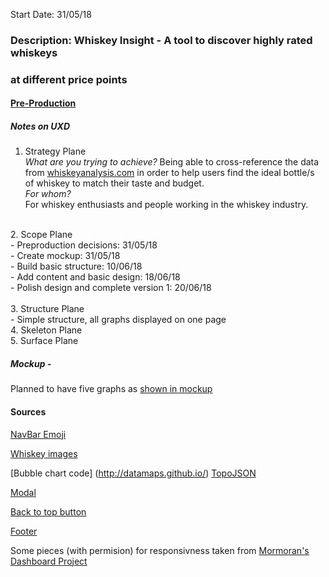 Start Date: 31/05/18 <br>

### Description: Whiskey Insight - A tool to discover highly rated whiskeys 
### at different price points

#### <u>Pre-Production</u>
##### Notes on UXD
1. Strategy Plane<br>
<em>What are you trying to achieve?</em>
Being able to cross-reference the data from [whiskeyanalysis.com](http://whiskyanalysis.com/index.php/interesting-correlations/how-to-read-the-database/) in order to help users find the ideal bottle/s of whiskey to match their taste and budget.<br>
<em>For whom?</em><br>
For whiskey enthusiasts and people working in the whiskey industry.<br>
<br>
2. Scope Plane<br>
- Preproduction decisions: 31/05/18<br>
- Create mockup: 31/05/18<br>
- Build basic structure: 10/06/18<br>
- Add content and basic design: 18/06/18<br>
- Polish design and complete version 1: 20/06/18<br>
<br>
3. Structure Plane<br>
- Simple structure, all graphs displayed on one page
<br>
4. Skeleton Plane<br>
5. Surface Plane<br>

##### Mockup - 
Planned to have five graphs as [shown in mockup](/assets/pre-production/mock-up-project-2.pdf)

#### Sources 

[NavBar Emoji](https://emojipedia.org/licensing/)

[Whiskey images](https://www.pexels.com/photo/alcohol-glass-beverage-pouring-8734/)

[Bubble chart code] (http://datamaps.github.io/)
[TopoJSON](https://github.com/topojson/topojson)

[Modal](https://www.w3schools.com/howto/tryit.asp?filename=tryhow_css_modal)

[Back to top button](https://www.w3schools.com/howto/tryit.asp?filename=tryhow_js_scroll_to_top)

[Footer](https://mdbootstrap.com/components/bootstrap-footer/)

Some pieces (with permision) for responsivness taken from [Mormoran's Dashboard Project](https://github.com/Mormoran/twitter_django/blob/master/static/js/graph.js)